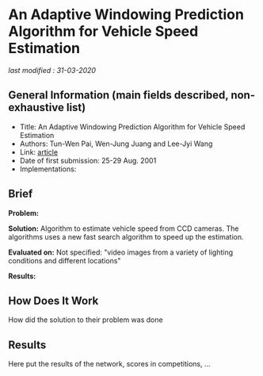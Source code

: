 # An Adaptive Windowing Prediction Algorithm for Vehicle Speed Estimation

_last modified : 31-03-2020_

## General Information (main fields described, non-exhaustive list)

- Title: An Adaptive Windowing Prediction Algorithm for Vehicle Speed Estimation
- Authors: Tun-Wen Pai, Wen-Jung Juang and Lee-Jyi Wang
- Link: [article](https://ieeexplore.ieee.org/document/948780)
- Date of first submission:  25-29 Aug. 2001
- Implementations:

## Brief

**Problem:**

**Solution:** Algorithm to estimate vehicle speed from CCD cameras. The algorithms uses a new fast search algorithm to speed up the estimation.

**Evaluated on:** Not specified: "video images from a variety of lighting conditions and different locations"

**Results:**

## How Does It Work

How did the solution to their problem was done

## Results

Here put the results of the network, scores in competitions, ...